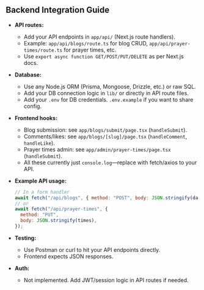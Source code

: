## Backend Integration Guide

- **API routes:**

  - Add your API endpoints in `app/api/` (Next.js route handlers).
  - Example: `app/api/blogs/route.ts` for blog CRUD, `app/api/prayer-times/route.ts` for prayer times, etc.
  - Use `export async function GET/POST/PUT/DELETE` as per Next.js docs.

- **Database:**

  - Use any Node.js ORM (Prisma, Mongoose, Drizzle, etc.) or raw SQL.
  - Add your DB connection logic in `lib/` or directly in API route files.
  - Add your `.env` for DB credentials. `.env.example` if you want to share config.

- **Frontend hooks:**

  - Blog submission: see `app/blogs/submit/page.tsx` (`handleSubmit`).
  - Comments/likes: see `app/blogs/[slug]/page.tsx` (`handleComment`, `handleLike`).
  - Prayer times admin: see `app/admin/prayer-times/page.tsx` (`handleSubmit`).
  - All these currently just `console.log`—replace with fetch/axios to your API.

- **Example API usage:**

  ```js
  // In a form handler
  await fetch("/api/blogs", { method: "POST", body: JSON.stringify(data) });
  // or
  await fetch("/api/prayer-times", {
    method: "PUT",
    body: JSON.stringify(times),
  });
  ```

- **Testing:**

  - Use Postman or curl to hit your API endpoints directly.
  - Frontend expects JSON responses.

- **Auth:**

  - Not implemented. Add JWT/session logic in API routes if needed.
